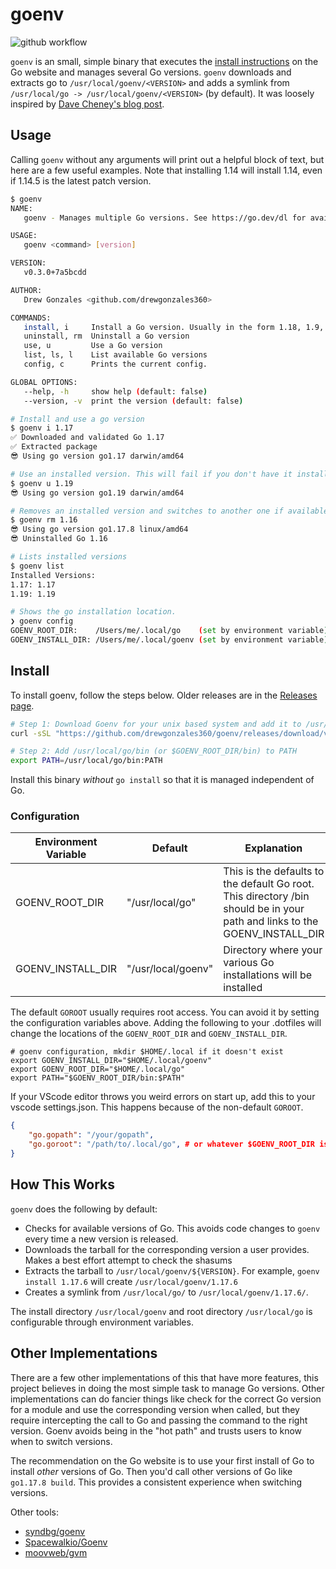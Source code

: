 # goenv

![github workflow](https://github.com/drewgonzales360/goenv/actions/workflows/github-actions.yml/badge.svg)

`goenv` is an small, simple binary that executes the [install instructions](https://go.dev/doc/install) on the Go website and manages several Go versions. `goenv` downloads and extracts go to `/usr/local/goenv/<VERSION>` and adds a symlink from `/usr/local/go -> /usr/local/goenv/<VERSION>` (by default). It was loosely inspired by [Dave Cheney's blog post](https://dave.cheney.net/2014/04/20/how-to-install-multiple-versions-of-go).

## Usage

Calling `goenv` without any arguments will print out a helpful block of text, but here are a few useful examples. Note that installing 1.14 will install 1.14, even if 1.14.5 is the latest patch version.

```bash
$ goenv
NAME:
   goenv - Manages multiple Go versions. See https://go.dev/dl for available versions.

USAGE:
   goenv <command> [version]

VERSION:
   v0.3.0+7a5bcdd

AUTHOR:
   Drew Gonzales <github.com/drewgonzales360>

COMMANDS:
   install, i     Install a Go version. Usually in the form 1.18, 1.9, 1.17.8.
   uninstall, rm  Uninstall a Go version
   use, u         Use a Go version
   list, ls, l    List available Go versions
   config, c      Prints the current config.

GLOBAL OPTIONS:
   --help, -h     show help (default: false)
   --version, -v  print the version (default: false)

# Install and use a go version
$ goenv i 1.17
✅ Downloaded and validated Go 1.17
✅ Extracted package
😎 Using go version go1.17 darwin/amd64

# Use an installed version. This will fail if you don't have it installed.
$ goenv u 1.19
😎 Using go version go1.19 darwin/amd64

# Removes an installed version and switches to another one if available
$ goenv rm 1.16
😎 Using go version go1.17.8 linux/amd64
😎 Uninstalled Go 1.16

# Lists installed versions
$ goenv list
Installed Versions:
1.17: 1.17
1.19: 1.19

# Shows the go installation location.
❯ goenv config
GOENV_ROOT_DIR:    /Users/me/.local/go    (set by environment variable)
GOENV_INSTALL_DIR: /Users/me/.local/goenv (set by environment variable)
```

## Install

To install goenv, follow the steps below. Older releases are in the [Releases page](https://github.com/drewgonzales360/goenv/releases).

```bash
# Step 1: Download Goenv for your unix based system and add it to /usr/local/bin
curl -sSL "https://github.com/drewgonzales360/goenv/releases/download/v0.3.0/goenv-$(uname | tr '[:upper:]' '[:lower:]')-$(uname -m | sed 's/x86_64/amd64/')-v0.3.0.tar.gz" | sudo tar -xzv -C /usr/local/bin

# Step 2: Add /usr/local/go/bin (or $GOENV_ROOT_DIR/bin) to PATH
export PATH=/usr/local/go/bin:PATH
```

Install this binary _without_ `go install` so that it is managed independent of Go.

### Configuration

| Environment Variable  | Default             | Explanation |
| -                     | -                   | - |
| GOENV_ROOT_DIR        | "/usr/local/go"     | This is the defaults to the default Go root. This directory /bin should be in your path and links to the GOENV_INSTALL_DIR |
| GOENV_INSTALL_DIR     | "/usr/local/goenv"  | Directory where your various Go installations will be installed |

The default `GOROOT` usually requires root access. You can avoid it by setting the configuration variables above. Adding the following to your .dotfiles will change the locations of the `GOENV_ROOT_DIR` and `GOENV_INSTALL_DIR`.

```shell
# goenv configuration, mkdir $HOME/.local if it doesn't exist
export GOENV_INSTALL_DIR="$HOME/.local/goenv"
export GOENV_ROOT_DIR="$HOME/.local/go"
export PATH="$GOENV_ROOT_DIR/bin:$PATH"
```

If your VScode editor throws you weird errors on start up, add this to your vscode settings.json. This happens because of the non-default `GOROOT`.
```json
{
    "go.gopath": "/your/gopath",
    "go.goroot": "/path/to/.local/go", # or whatever $GOENV_ROOT_DIR is set to
}
```

## How This Works

`goenv` does the following by default:
  - Checks for available versions of Go. This avoids code changes to `goenv` every time a new version is released.
  - Downloads the tarball for the corresponding version a user provides. Makes a best effort attempt to check the shasums
  - Extracts the tarball to `/usr/local/goenv/${VERSION}`. For example, `goenv install 1.17.6` will create `/usr/local/goenv/1.17.6`
  - Creates a symlink from `/usr/local/go/` to `/usr/local/goenv/1.17.6/`.

The install directory `/usr/local/goenv` and root directory `/usr/local/go` is configurable through environment variables.

## Other Implementations

There are a few other implementations of this that have more features, this project believes in doing the most simple task to manage Go versions. Other implementations can do fancier things like check for the correct Go version for a module and use the corresponding version when called, but they require intercepting the call to Go and passing the command to the right version. Goenv avoids being in the "hot path" and trusts users to know when to switch versions.

The recommendation on the Go website is to use your first install of Go to install _other_ versions of Go. Then you'd call other versions of Go like `go1.17.8 build`. This provides a consistent experience when switching versions.

Other tools:
- [syndbg/goenv](https://github.com/syndbg/goenv)
- [Spacewalkio/Goenv](https://github.com/Spacewalkio/Goenv)
- [moovweb/gvm](https://github.com/moovweb/gvm)
